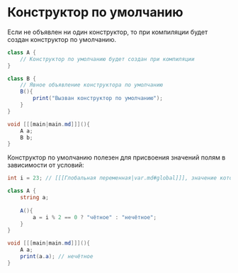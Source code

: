 # Конструктор по умолчанию

Если не объявлен ни один конструктор, то при компиляции будет создан конструктор по умолчанию.

```C#
class A {
    // Конструктор по умолчанию будет создан при компиляции
}

class B {
    // Явное объявление конструктора по умолчанию
    B(){
        print("Вызван конструктор по умолчанию");
    }
}

void [[[main|main.md]]](){
    A a;
    B b;
}
```

Конструктор по умолчанию полезен для присвоения значений полям в зависимости от условий:

```C#
int i = 23; // [[[Глобальная переменная|var.md#global]]], значение которой всячески меняется по ходу игры

class A {
    string a; 
    
    A(){
        a = i % 2 == 0 ? "чётное" : "нечётное";
    }
}

void [[[main|main.md]]](){
    A a;
    print(a.a); // нечётное
}
```




